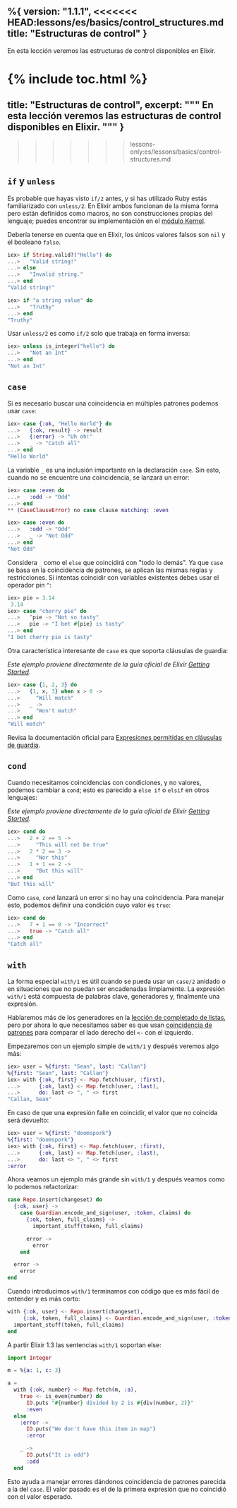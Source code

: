 %{
  version: "1.1.1",
<<<<<<< HEAD:lessons/es/basics/control_structures.md
  title: "Estructuras de control"
}
---

En esta lección veremos las estructuras de control disponibles en Elixir.

{% include toc.html %}
=======
  title: "Estructuras de control",
  excerpt: """
  En esta lección veremos las estructuras de control disponibles en Elixir.
  """
}
---
>>>>>>> lessons-only:es/lessons/basics/control-structures.md

## `if` y `unless`

Es probable que hayas visto `if/2` antes, y si has utilizado Ruby estás familiarizado con `unless/2`. En Elixir ambos funcionan de la misma forma pero están definidos como macros, no son construcciones propias del lenguaje; puedes encontrar su implementación en el [módulo Kernel](https://hexdocs.pm/elixir/Kernel.html).


Debería tenerse en cuenta que en Elixir, los únicos valores falsos son `nil` y el booleano `false`.

```elixir
iex> if String.valid?("Hello") do
...>   "Valid string!"
...> else
...>   "Invalid string."
...> end
"Valid string!"

iex> if "a string value" do
...>   "Truthy"
...> end
"Truthy"
```

Usar `unless/2` es como `if/2` solo que trabaja en forma inversa:

```elixir
iex> unless is_integer("hello") do
...>   "Not an Int"
...> end
"Not an Int"
```

## `case`

Si es necesario buscar una coincidencia en múltiples patrones podemos usar `case`:

```elixir
iex> case {:ok, "Hello World"} do
...>   {:ok, result} -> result
...>   {:error} -> "Uh oh!"
...>   _ -> "Catch all"
...> end
"Hello World"
```

La variable `_` es una inclusión importante en la declaración `case`. Sin esto, cuando no se encuentre una coincidencia, se lanzará un error:

```elixir
iex> case :even do
...>   :odd -> "Odd"
...> end
** (CaseClauseError) no case clause matching: :even

iex> case :even do
...>   :odd -> "Odd"
...>   _ -> "Not Odd"
...> end
"Not Odd"
```

Considera `_` como el `else` que coincidirá con "todo lo demás".
Ya que `case` se basa en la coincidencia de patrones, se aplican las mismas reglas y restricciones. Si intentas coincidir con variables existentes debes usar el operador pin `^`:

```elixir
iex> pie = 3.14
 3.14
iex> case "cherry pie" do
...>   ^pie -> "Not so tasty"
...>   pie -> "I bet #{pie} is tasty"
...> end
"I bet cherry pie is tasty"
```

Otra característica interesante de `case` es que soporta cláusulas de guardia:

_Este ejemplo proviene directamente de la guía oficial de Elixir [Getting Started](http://elixir-lang.org/getting-started/case-cond-and-if.html#case)._

```elixir
iex> case {1, 2, 3} do
...>   {1, x, 3} when x > 0 ->
...>     "Will match"
...>   _ ->
...>     "Won't match"
...> end
"Will match"
```

Revisa la documentación oficial para [Expresiones permitidas en cláusulas de guardia](https://hexdocs.pm/elixir/guards.html#list-of-allowed-expressions).


## `cond`

Cuando necesitamos coincidencias con condiciones, y no valores, podemos cambiar a `cond`; esto es parecido a `else if` o `elsif` en otros lenguajes:

_Este ejemplo proviene directamente de la guía oficial de Elixir [Getting Started](http://elixir-lang.org/getting-started/case-cond-and-if.html#cond)._

```elixir
iex> cond do
...>   2 + 2 == 5 ->
...>     "This will not be true"
...>   2 * 2 == 3 ->
...>     "Nor this"
...>   1 + 1 == 2 ->
...>     "But this will"
...> end
"But this will"
```

Como `case`, `cond` lanzará un error si no hay una coincidencia. Para manejar esto, podemos definir una condición cuyo valor es `true`:

```elixir
iex> cond do
...>   7 + 1 == 0 -> "Incorrect"
...>   true -> "Catch all"
...> end
"Catch all"
```

## `with`

La forma especial `with/1` es útil cuando se pueda usar un `case/2` anidado o en situaciones que no puedan ser encadenadas limpiamente. La expresión `with/1` está compuesta de palabras clave, generadores y, finalmente una expresión.

Hablaremos más de los generadores en la [lección de completado de listas](../comprehensions/), pero por ahora lo que necesitamos saber es que usan [coincidencia de patrones](../pattern-matching/) para comparar el lado derecho del `<-` con el izquierdo.

Empezaremos con un ejemplo simple de `with/1` y después veremos algo más:

```elixir
iex> user = %{first: "Sean", last: "Callan"}
%{first: "Sean", last: "Callan"}
iex> with {:ok, first} <- Map.fetch(user, :first),
...>      {:ok, last} <- Map.fetch(user, :last),
...>      do: last <> ", " <> first
"Callan, Sean"
```

En caso de que una expresión falle en coincidir, el valor que no coincida será devuelto:

```elixir
iex> user = %{first: "doomspork"}
%{first: "doomspork"}
iex> with {:ok, first} <- Map.fetch(user, :first),
...>      {:ok, last} <- Map.fetch(user, :last),
...>      do: last <> ", " <> first
:error
```

Ahora veamos un ejemplo más grande sin `with/1` y después veamos como lo podemos refactorizar:

```elixir
case Repo.insert(changeset) do
  {:ok, user} ->
    case Guardian.encode_and_sign(user, :token, claims) do
      {:ok, token, full_claims} ->
        important_stuff(token, full_claims)

      error ->
        error
    end

  error ->
    error
end
```

Cuando introducimos `with/1` terminamos con código que es más fácil de entender y es más corto:

```elixir
with {:ok, user} <- Repo.insert(changeset),
     {:ok, token, full_claims} <- Guardian.encode_and_sign(user, :token, claims) do
  important_stuff(token, full_claims)
end
```

A partir Elixir 1.3 las sentencias `with/1` soportan else:

```elixir
import Integer

m = %{a: 1, c: 3}

a =
  with {:ok, number} <- Map.fetch(m, :a),
    true <- is_even(number) do
      IO.puts "#{number} divided by 2 is #{div(number, 2)}"
      :even
  else
    :error ->
      IO.puts("We don't have this item in map")
      :error

    _ ->
      IO.puts("It is odd")
      :odd
  end
```
Esto ayuda a manejar errores dándonos coincidencia de patrones parecida a la del `case`. El valor pasado es el de la primera expresión que no coincidió con el valor esperado.
